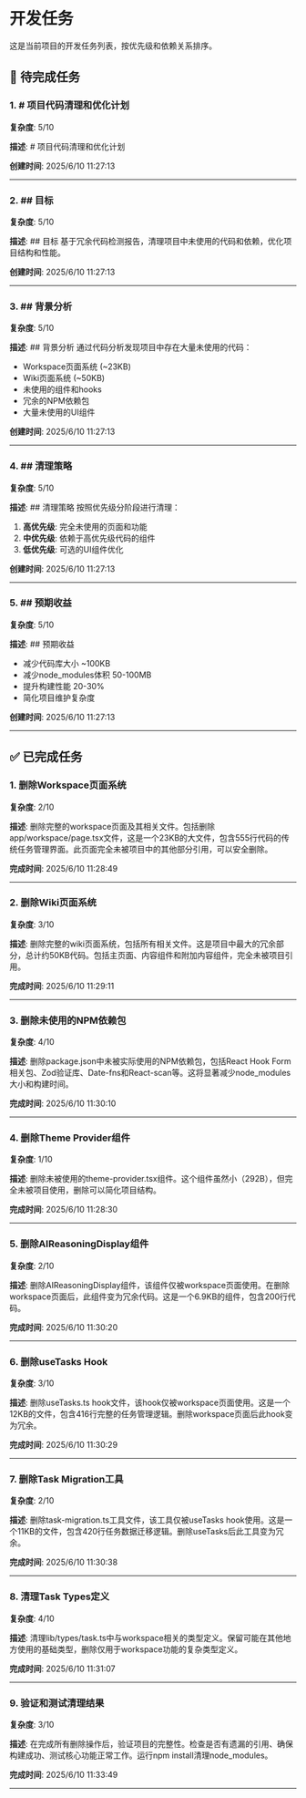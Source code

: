 # 开发任务

这是当前项目的开发任务列表，按优先级和依赖关系排序。

## 🔄 待完成任务

### 1. # 项目代码清理和优化计划

**复杂度**: 5/10

**描述**: # 项目代码清理和优化计划

**创建时间**: 2025/6/10 11:27:13

---

### 2. ## 目标

**复杂度**: 5/10

**描述**: ## 目标
基于冗余代码检测报告，清理项目中未使用的代码和依赖，优化项目结构和性能。

**创建时间**: 2025/6/10 11:27:13

---

### 3. ## 背景分析

**复杂度**: 5/10

**描述**: ## 背景分析
通过代码分析发现项目中存在大量未使用的代码：
- Workspace页面系统 (~23KB)
- Wiki页面系统 (~50KB) 
- 未使用的组件和hooks
- 冗余的NPM依赖包
- 大量未使用的UI组件

**创建时间**: 2025/6/10 11:27:13

---

### 4. ## 清理策略

**复杂度**: 5/10

**描述**: ## 清理策略
按照优先级分阶段进行清理：
1. **高优先级**: 完全未使用的页面和功能
2. **中优先级**: 依赖于高优先级代码的组件
3. **低优先级**: 可选的UI组件优化

**创建时间**: 2025/6/10 11:27:13

---

### 5. ## 预期收益

**复杂度**: 5/10

**描述**: ## 预期收益
- 减少代码库大小 ~100KB
- 减少node_modules体积 50-100MB
- 提升构建性能 20-30%
- 简化项目维护复杂度

**创建时间**: 2025/6/10 11:27:13

---

## ✅ 已完成任务

### 1. 删除Workspace页面系统

**复杂度**: 2/10

**描述**: 删除完整的workspace页面及其相关文件。包括删除app/workspace/page.tsx文件，这是一个23KB的大文件，包含555行代码的传统任务管理界面。此页面完全未被项目中的其他部分引用，可以安全删除。

**完成时间**: 2025/6/10 11:28:49

---

### 2. 删除Wiki页面系统

**复杂度**: 3/10

**描述**: 删除完整的wiki页面系统，包括所有相关文件。这是项目中最大的冗余部分，总计约50KB代码。包括主页面、内容组件和附加内容组件，完全未被项目引用。

**完成时间**: 2025/6/10 11:29:11

---

### 3. 删除未使用的NPM依赖包

**复杂度**: 4/10

**描述**: 删除package.json中未被实际使用的NPM依赖包，包括React Hook Form相关包、Zod验证库、Date-fns和React-scan等。这将显著减少node_modules大小和构建时间。

**完成时间**: 2025/6/10 11:30:10

---

### 4. 删除Theme Provider组件

**复杂度**: 1/10

**描述**: 删除未被使用的theme-provider.tsx组件。这个组件虽然小（292B），但完全未被项目使用，删除可以简化项目结构。

**完成时间**: 2025/6/10 11:28:30

---

### 5. 删除AIReasoningDisplay组件

**复杂度**: 2/10

**描述**: 删除AIReasoningDisplay组件，该组件仅被workspace页面使用。在删除workspace页面后，此组件变为冗余代码。这是一个6.9KB的组件，包含200行代码。

**完成时间**: 2025/6/10 11:30:20

---

### 6. 删除useTasks Hook

**复杂度**: 3/10

**描述**: 删除useTasks.ts hook文件，该hook仅被workspace页面使用。这是一个12KB的文件，包含416行完整的任务管理逻辑。删除workspace页面后此hook变为冗余。

**完成时间**: 2025/6/10 11:30:29

---

### 7. 删除Task Migration工具

**复杂度**: 2/10

**描述**: 删除task-migration.ts工具文件，该工具仅被useTasks hook使用。这是一个11KB的文件，包含420行任务数据迁移逻辑。删除useTasks后此工具变为冗余。

**完成时间**: 2025/6/10 11:30:38

---

### 8. 清理Task Types定义

**复杂度**: 4/10

**描述**: 清理lib/types/task.ts中与workspace相关的类型定义。保留可能在其他地方使用的基础类型，删除仅用于workspace功能的复杂类型定义。

**完成时间**: 2025/6/10 11:31:07

---

### 9. 验证和测试清理结果

**复杂度**: 3/10

**描述**: 在完成所有删除操作后，验证项目的完整性。检查是否有遗漏的引用、确保构建成功、测试核心功能正常工作。运行npm install清理node_modules。

**完成时间**: 2025/6/10 11:33:49

---

